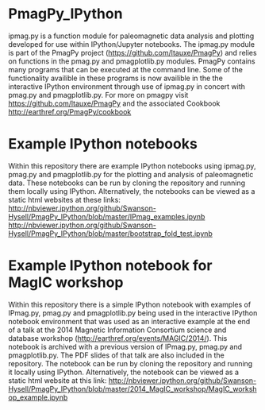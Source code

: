 PmagPy_IPython
==============

ipmag.py is a function module for paleomagnetic data analysis and plotting developed for use within IPython/Jupyter notebooks. The ipmag.py module is part of the PmagPy project (https://github.com/ltauxe/PmagPy) and relies on functions in the pmag.py and pmagplotlib.py modules. PmagPy contains many programs that can be executed at the command line. Some of the functionality availible in these programs is now availible in the the interactive IPython environment through use of ipmag.py in concert with pmag.py and pmagplotlib.py. For more on pmagpy visit https://github.com/ltauxe/PmagPy and the associated Cookbook http://earthref.org/PmagPy/cookbook

Example IPython notebooks
==============

Within this repository there are example IPython notebooks using ipmag.py, pmag.py and pmagplotlib.py for the plotting and analysis of paleomagnetic data. These notebooks can be run by cloning the repository and running them locally using IPython. Alternatively, the notebooks can be viewed as a static html websites at these links:
http://nbviewer.ipython.org/github/Swanson-Hysell/PmagPy_IPython/blob/master/IPmag_examples.ipynb
http://nbviewer.ipython.org/github/Swanson-Hysell/PmagPy_IPython/blob/master/bootstrap_fold_test.ipynb

Example IPython notebook for MagIC workshop
==============

Within this repository there is a simple IPython notebook with examples of IPmag.py, pmag.py and pmagplotlib.py being used in the interactive IPython notebook environment that was used as an interactive example at the end of a talk at the 2014 Magnetic Information Consortium science and database workshop (http://earthref.org/events/MAGIC/2014/). This notebook is archived with a previous version of IPmag.py, pmag.py and pmagplotlib.py. The PDF slides of that talk are also included in the repository. The notebook can be run by cloning the repository and running it locally using IPython. Alternatively, the notebook can be viewed as a static html website at this link: http://nbviewer.ipython.org/github/Swanson-Hysell/PmagPy_IPython/blob/master/2014_MagIC_workshop/MagIC_workshop_example.ipynb
